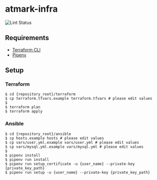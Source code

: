 # atmark-infra

![Lint Status](https://github.com/gotoeveryone/atmark-infra/workflows/Lint/badge.svg)

## Requirements

- [Terraform CLI](https://www.terraform.io/docs/cli-index.html)
- [Pipenv](https://pipenv-ja.readthedocs.io/ja/translate-ja/)

## Setup

### Terraform

```console
$ cd {repository_root}/terraform
$ cp terraform.tfvars.example terraform.tfvars # please edit values
$
$ terraform plan
$ terraform apply
```

### Ansible

```console
$ cd {repository_root}/ansible
$ cp hosts.example hosts # please edit values
$ cp vars/user.yml.example vars/user.yml # please edit values
$ cp vars/mysql.yml.example vars/mysql.yml # please edit values
$
$ pipenv install
$ pipenv run install
$ pipenv run setup_certificate -u {user_name} --private-key {private_key_path}
$ pipenv run setup -u {user_name} --private-key {private_key_path}
```
